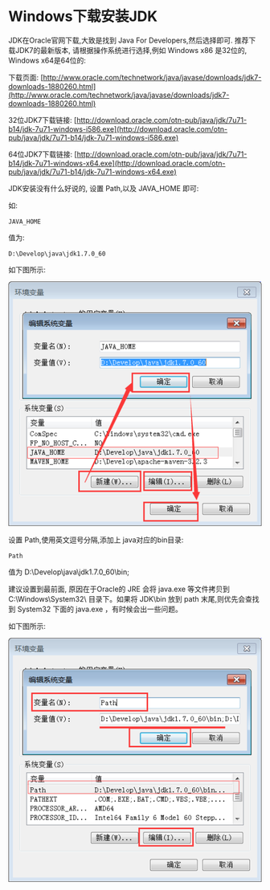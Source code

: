 Windows下载安装JDK
==

JDK在Oracle官网下载,大致是找到 Java For Developers,然后选择即可. 推荐下载JDK7的最新版本, 请根据操作系统进行选择,例如 Windows x86 是32位的, Windows x64是64位的:

下载页面: [http://www.oracle.com/technetwork/java/javase/downloads/jdk7-downloads-1880260.html](http://www.oracle.com/technetwork/java/javase/downloads/jdk7-downloads-1880260.html)

32位JDK7下载链接: [http://download.oracle.com/otn-pub/java/jdk/7u71-b14/jdk-7u71-windows-i586.exe](http://download.oracle.com/otn-pub/java/jdk/7u71-b14/jdk-7u71-windows-i586.exe)


64位JDK7下载链接: [http://download.oracle.com/otn-pub/java/jdk/7u71-b14/jdk-7u71-windows-x64.exe](http://download.oracle.com/otn-pub/java/jdk/7u71-b14/jdk-7u71-windows-x64.exe)

JDK安装没有什么好说的, 设置 Path,以及 JAVA_HOME 即可:

如: 

	JAVA_HOME

值为:

	D:\Develop\java\jdk1.7.0_60

如下图所示:

![](00_JAVA_HOME.png)

设置 Path,使用英文逗号分隔,添加上 java对应的bin目录:

	Path
值为
	D:\Develop\java\jdk1.7.0_60\bin;

建议设置到最前面, 原因在于Oracle的 JRE 会将 java.exe 等文件拷贝到 C:\Windows\System32\ 目录下。如果将 JDK\bin 放到 path 末尾,则优先会查找到 System32 下面的 java.exe ，有时候会出一些问题。

如下图所示:

![](01_Path.png)



